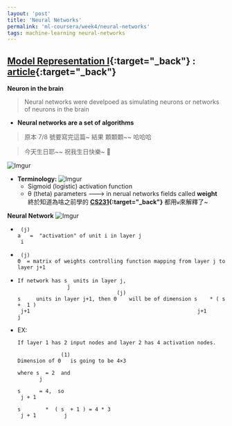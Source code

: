 ```yaml
---
layout: 'post'
title: 'Neural Networks'
permalink: 'ml-coursera/week4/neural-networks'
tags: machine-learning neural-networks
---
```


## [Model Representation I](https://www.coursera.org/learn/machine-learning/lecture/ka3jK/model-representation-i){:target="_back"} : [article](https://www.coursera.org/learn/machine-learning/supplement/Bln5m/model-representation-i){:target="_back"}

__Neuron in the brain__

> Neural networks were develpoed as simulating neurons or networks of neurons in the brain

- __Neural networks are a set of algorithms__

> 原本 7/8 號要寫完這篇~ 結果 顆顆顆~~ 哈哈哈

> 今天生日耶~~ 祝我生日快樂~ :cake: 

![Imgur](https://i.imgur.com/5K9PzyN.jpg)

- __Terminology:__
    ![Imgur](https://i.imgur.com/2tn7gwk.jpg)
    - Sigmoid (logistic) activation function
    - θ (theta) parameters ---> in nerual networks fields called **weight**<br/>
      終於知道為啥之前學的 **[CS231](https://www.youtube.com/watch?v=vT1JzLTH4G4&list=PLC1qU-LWwrF64f4QKQT-Vg5Wr4qEE1Zxk){:target="_back"}** 都用`w`來解釋了~


**Neural Network**
![Imgur](https://i.imgur.com/iMzSiQ8.jpg)
-    ~~~
      (j)
     a   =  "activation" of unit i in layer j
      i
     ~~~
-    ~~~
      (j)
     Θ  = matrix of weights controlling function mapping from layer j to layer j+1
     ~~~
-    ~~~
     If network has s  units in layer j,
                     j
                                     (j)
     s     units in layer j+1, then Θ    will be of dimension s    * ( s  +  1 )
      j+1                                                      j+1      j
     ~~~

- EX:    

    ~~~
    If layer 1 has 2 input nodes and layer 2 has 4 activation nodes. 
    
                  (1)
    Dimension of Θ   is going to be 4×3 
    
    where s  = 2  and  
           j
    
    s      = 4,  so 
     j + 1
    
    s        *  ( s  + 1 ) = 4 * 3
     j + 1         j
    ~~~ 
